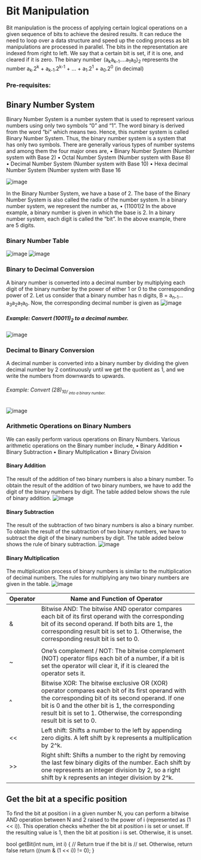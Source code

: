 # Bit Manipulation
Bit manipulation is the process of applying certain logical operations on a given sequence of bits to achieve the desired results. It can reduce the need to loop over a data structure and speed up the coding process as bit manipulations are processed in parallel.
The bits in the representation are indexed from right to left. 
We say that a certain bit is set, if it is one, and cleared if it is zero.
The binary number  (a<sub>k</sub>a<sub>k-1</sub>....a<sub>1</sub>a<sub>0</sub>)<sub>2</sub> represents the number 
	a<sub>k</sub>.2<sup>k</sup> + a<sub>k-1</sub>.2<sup>k-1</sup> + ... + a<sub>1</sub>.2<sup>1</sup> + a<sub>0</sub>.2<sup>0</sup> (in decimal)

### Pre-requisites:
## Binary Number System
 Binary Number System is a number system that is used to represent various numbers using only two symbols “0” and “1”. The word binary is derived from the word “bi” which means two. Hence, this number system is called Binary Number System. Thus, the binary number system is a system that has only two symbols.
There are generally various types of number systems and among them the four major ones are,
•	Binary Number System (Number system with Base 2)
•	Octal Number System (Number system with Base 8)
•	Decimal Number System (Number system with Base 10)
•	Hexa decimal Number System (Number system with Base 16

![image](https://github.com/29SagunSingh/bitmanipulation/assets/143775654/c6306bab-eb64-4803-8635-6debb7c10f6e)

  In the Binary Number System, we have a base of 2. The base of the Binary Number System is also called the radix of the number system.
In a binary number system, we represent the number as,
•	(11001)2
In the above example, a binary number is given in which the base is 2. In a binary number system, each digit is called the “bit”. In the above example, there are 5 digits.

### Binary Number Table
![image](https://github.com/29SagunSingh/bitmanipulation/assets/143775654/37f7457d-bcef-4165-a185-664f1ea91f75)
![image](https://github.com/29SagunSingh/bitmanipulation/assets/143775654/74fd43c0-6c79-44f3-acfb-801531147073)

### Binary to Decimal Conversion
A binary number is converted into a decimal number by multiplying each digit of the binary number by the power of either 1 or 0 to the corresponding power of 2. Let us consider that a binary number has n digits, B = a<sub>n-1</sub>…a<sub>3</sub>a<sub>2</sub>a<sub>1</sub>a<sub>0</sub>. Now, the corresponding decimal number is given as
![image](https://github.com/29SagunSingh/bitmanipulation/assets/143775654/6e46fae3-4a4f-4211-83bd-f1f04355fd88)

##### Example: Convert (10011)<sub>2</sub> to a decimal number.
![image](https://github.com/29SagunSingh/bitmanipulation/assets/143775654/64b3b843-088e-4115-bf26-62691705e2ed)

### Decimal to Binary Conversion
A decimal number is converted into a binary number by dividing the given decimal number by 2 continuously until we get the quotient as 1, and we write the numbers from downwards to upwards.
###### Example: Convert (28)<sub>10/<sub> into a binary number.
![image](https://github.com/29SagunSingh/bitmanipulation/assets/143775654/08b90d65-76e7-47a1-b2d0-d9289cc1ddb5)

### Arithmetic Operations on Binary Numbers
We can easily perform various operations on Binary Numbers. Various arithmetic operations on the Binary number include,
•	Binary Addition
•	Binary Subtraction
•	Binary Multiplication
•	Binary Division

#### Binary Addition
The result of the addition of two binary numbers is also a binary number. To obtain the result of the addition of two binary numbers, we have to add the digit of the binary numbers by digit. The table added below shows the rule of binary addition.
![image](https://github.com/29SagunSingh/bitmanipulation/assets/143775654/80909ad1-2612-405e-9007-793f09d41ab8)

#### Binary Subtraction
The result of the subtraction of two binary numbers is also a binary number. To obtain the result of the subtraction of two binary numbers, we have to subtract the digit of the binary numbers by digit. The table added below shows the rule of binary subtraction.
![image](https://github.com/29SagunSingh/bitmanipulation/assets/143775654/4ee1ca3f-3d4a-49ec-867c-d438b28d44e6)

#### Binary Multiplication
The multiplication process of binary numbers is similar to the multiplication of decimal numbers. The rules for multiplying any two binary numbers are given in the table.
![image](https://github.com/29SagunSingh/bitmanipulation/assets/143775654/f3ea558b-af45-4e05-b1d2-a2cca3d9e375)



| Operator | Name and Function of Operator | 
| -------- | ----------------------------- |
| & | Bitwise AND: The bitwise AND operator compares each bit of its first operand with the corresponding bit of its second operand. If both bits are 1, the corresponding result bit is set to 1. Otherwise, the corresponding result bit is set to 0. |
| | | Bitwise OR: The bitwise inclusive OR operator compares each bit of its first operand with the corresponding bit of its second operand. If one of the two bits is 1, the corresponding result bit is set to 1. Otherwise, the corresponding result bit is set to 0. |
| ~ | One’s complement / NOT: The bitwise complement (NOT) operator flips each bit of a number, if a bit is set the operator will clear it, if it is cleared the operator sets it. |
| ^ | Bitwise XOR: The bitwise exclusive OR (XOR) operator compares each bit of its first operand with the corresponding bit of its second operand. If one bit is 0 and the other bit is 1, the corresponding result bit is set to 1. Otherwise, the corresponding result bit is set to 0. |
| << | Left shift: Shifts a number to the left by appending zero digits. A left shift by k represents a multiplication by  2^k. |
| >> | Right shift: Shifts a number to the right by removing the last few binary digits of the number. Each shift by one represents an integer division by 2, so a right shift by k represents an integer division by 2^k. |

## Get the bit at a specific position
To find the bit at position i in a given number N, you can perform a bitwise AND operation between N and 2 raised to the power of i (represented as (1 << i)). This operation checks whether the bit at position i is set or unset. If the resulting value is 1, then the bit at position i is set. Otherwise, it is unset.

bool getBit(int num, int i)
{
    // Return true if the bit is
    // set. Otherwise, return false
    return ((num & (1 << i)) != 0);
}
